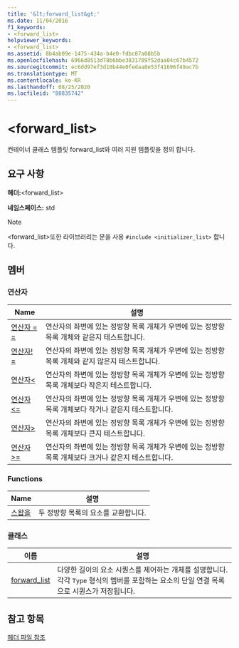 ```yaml
---
title: '&lt;forward_list&gt;'
ms.date: 11/04/2016
f1_keywords:
- <forward_list>
helpviewer_keywords:
- <forward_list>
ms.assetid: 8b4ab09e-1475-434a-b4e0-fdbc07a08b5b
ms.openlocfilehash: 6966d8513d78b6bbe3831709f52daa04c67b4572
ms.sourcegitcommit: ec6dd97ef3d10b44e0fedaa8e53f41696f49ac7b
ms.translationtype: MT
ms.contentlocale: ko-KR
ms.lasthandoff: 08/25/2020
ms.locfileid: "88835742"
---
```

# <a name="ltforward_listgt"></a>&lt;forward_list&gt;

컨테이너 클래스 템플릿 forward_list와 여러 지원 템플릿을 정의 합니다.

## <a name="requirements"></a>요구 사항

**헤더:**\<forward_list>

**네임스페이스:** std

> [!NOTE]
> \<forward_list>또한 라이브러리는 문을 사용 `#include <initializer_list>` 합니다.

## <a name="members"></a>멤버

### <a name="operators"></a>연산자

|Name|설명|
|-|-|
|[연산자 = =](../standard-library/forward-list-operators.md#op_eq_eq)|연산자의 좌변에 있는 정방향 목록 개체가 우변에 있는 정방향 목록 개체와 같은지 테스트합니다.|
|[연산자! =](../standard-library/forward-list-operators.md#op_neq)|연산자의 좌변에 있는 정방향 목록 개체가 우변에 있는 정방향 목록 개체와 같지 않은지 테스트합니다.|
|[연산자<](../standard-library/forward-list-operators.md#op_lt)|연산자의 좌변에 있는 정방향 목록 개체가 우변에 있는 정방향 목록 개체보다 작은지 테스트합니다.|
|[연산자<=](../standard-library/forward-list-operators.md#op_lt_eq)|연산자의 좌변에 있는 정방향 목록 개체가 우변에 있는 정방향 목록 개체보다 작거나 같은지 테스트합니다.|
|[연산자>](../standard-library/forward-list-operators.md#op_gt)|연산자의 좌변에 있는 정방향 목록 개체가 우변에 있는 정방향 목록 개체보다 큰지 테스트합니다.|
|[연산자>=](../standard-library/forward-list-operators.md#op_lt_eq)|연산자의 좌변에 있는 정방향 목록 개체가 우변에 있는 정방향 목록 개체보다 크거나 같은지 테스트합니다.|

### <a name="functions"></a>Functions

|Name|설명|
|-|-|
|[스왑을](../standard-library/forward-list-functions.md#swap)|두 정방향 목록의 요소를 교환합니다.|

### <a name="classes"></a>클래스

|이름|설명|
|-|-|
|[forward_list](../standard-library/forward-list-class.md)|다양한 길이의 요소 시퀀스를 제어하는 개체를 설명합니다. 각각 `Type` 형식의 멤버를 포함하는 요소의 단일 연결 목록으로 시퀀스가 저장됩니다.|

## <a name="see-also"></a>참고 항목

[헤더 파일 참조](../standard-library/cpp-standard-library-header-files.md)
